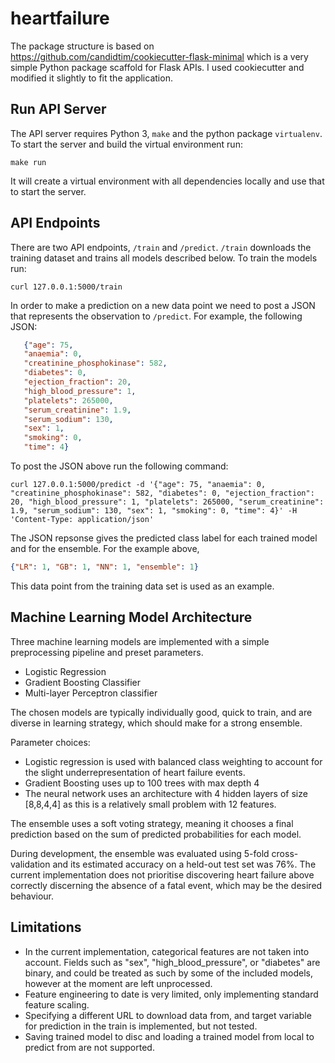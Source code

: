 # heartfailure

The package structure is based on <https://github.com/candidtim/cookiecutter-flask-minimal> which is a very simple Python package scaffold for Flask APIs. I used cookiecutter and modified it slightly to fit the application.

## Run API Server

The API server requires Python 3, `make` and the python package `virtualenv`. To start the server and build the virtual environment run:

   ``make run``
  
It will create a virtual environment with all dependencies locally and use that to start the server.

## API Endpoints

There are two API endpoints, `/train` and `/predict`. `/train` downloads the training dataset and trains all models described below. To train the models run:

   ``curl 127.0.0.1:5000/train``

In order to make a prediction on a new data point we need to post a JSON that represents the observation to `/predict`. For example, the following JSON:

   ```json
      {"age": 75,
      "anaemia": 0,
      "creatinine_phosphokinase": 582,
      "diabetes": 0,
      "ejection_fraction": 20,
      "high_blood_pressure": 1,
      "platelets": 265000,
      "serum_creatinine": 1.9,
      "serum_sodium": 130,
      "sex": 1,
      "smoking": 0,
      "time": 4}
   ```

To post the JSON above run the following command:

   ``curl 127.0.0.1:5000/predict -d '{"age": 75, "anaemia": 0, "creatinine_phosphokinase": 582, "diabetes": 0, "ejection_fraction": 20, "high_blood_pressure": 1, "platelets": 265000, "serum_creatinine": 1.9, "serum_sodium": 130, "sex": 1, "smoking": 0, "time": 4}' -H 'Content-Type: application/json'``

The JSON repsonse gives the predicted class label for each trained model and for the ensemble. For the example above,

```json
{"LR": 1, "GB": 1, "NN": 1, "ensemble": 1}
```

This data point from the training data set is used as an example. 

## Machine Learning Model Architecture

Three machine learning models are implemented with a simple preprocessing pipeline and preset parameters.

* Logistic Regression
* Gradient Boosting Classifier
* Multi-layer Perceptron classifier

The chosen models are typically individually good, quick to train, and are diverse in learning strategy, which should make for a strong ensemble. 

Parameter choices:
* Logistic regression is used with balanced class weighting to account for the slight underrepresentation of heart failure events.
* Gradient Boosting uses up to 100 trees with max depth 4
* The neural network uses an architecture with 4 hidden layers of size [8,8,4,4] as this is a relatively small problem with 12 features.

The ensemble uses a soft voting strategy, meaning it chooses a final prediction based on the sum of predicted probabilities for each model. 

During development, the ensemble was evaluated using 5-fold cross-validation and its estimated accuracy on a held-out test set was 76%. The current implementation does not prioritise discovering heart failure above correctly discerning the absence of a fatal event, which may be the desired behaviour.

## Limitations

* In the current implementation, categorical features are not taken into account. Fields such as "sex", "high_blood_pressure", or "diabetes" are binary, and could be treated as such by some of the included models, however at the moment are left unprocessed.
* Feature engineering to date is very limited, only implementing standard feature scaling.
* Specifying a different URL to download data from, and target variable for prediction in the train is implemented, but not tested.
* Saving trained model to disc and loading a trained model from local to predict from are not supported.